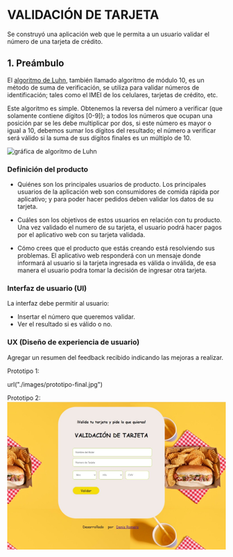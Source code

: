 # VALIDACIÓN DE TARJETA
Se construyó una aplicación web que le permita a un
usuario validar el número de una tarjeta de crédito. 


## 1. Preámbulo

El [algoritmo de Luhn](https://es.wikipedia.org/wiki/Algoritmo_de_Luhn),
también llamado algoritmo de módulo 10, es un método de suma de verificación,
se utiliza para validar números de identificación; tales como el IMEI de los
celulares, tarjetas de crédito, etc.

Este algoritmo es simple. Obtenemos la reversa del número a verificar (que
solamente contiene dígitos [0-9]); a todos los números que ocupan una posición
par se les debe multiplicar por dos, si este número es mayor o igual a 10,
debemos sumar los dígitos del resultado; el número a verificar será válido si
la suma de sus dígitos finales es un múltiplo de 10.

![gráfica de algoritmo de Luhn](https://www.101computing.net/wp/wp-content/uploads/Luhn-Algorithm.png)


### Definición del producto

* Quiénes son los principales usuarios de producto.
Los principales usuarios de la aplicación web son consumidores de comida rápida por aplicativo; 
y para poder hacer pedidos deben validar los datos de su tarjeta.

* Cuáles son los objetivos de estos usuarios en relación con tu producto.
Una vez validado el numero de su tarjeta, el usuario podrá hacer pagos por el aplicativo web con su tarjeta validada.

* Cómo crees que el producto que estás creando está resolviendo sus problemas.
El aplicativo web responderá con un mensaje donde informará al usuario
si la tarjeta ingresada es válida o inválida, de esa manera el usuario podra tomar la decisión de ingresar otra tarjeta.

### Interfaz de usuario (UI)

La interfaz debe permitir al usuario:

* Insertar el número que queremos validar.
* Ver el resultado si es válido o no.


### UX (Diseño de experiencia de usuario)
Agregar un resumen del feedback recibido indicando las mejoras a realizar.

Prototipo 1:

url("./images/prototipo-final.jpg")

Prototipo 2:
![PROTOTIPO FINAL](https://github.com/Denimarx/LIM018-card-validation/blob/main/src/images/prototipo-final.jpeg?raw=true)





